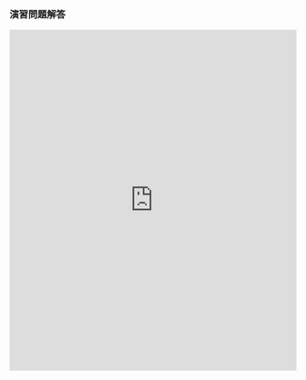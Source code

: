 ### 演習問題解答

<iframe src="https://www.desmos.com/calculator/rxuit57kfn" width="100%" height="600" frameborder="0"></iframe>